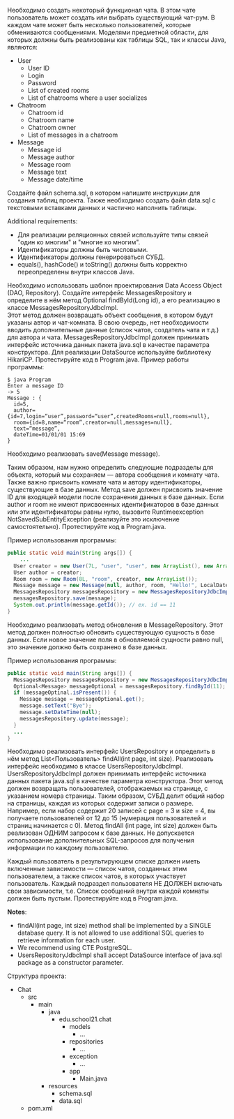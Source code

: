 Необходимо создать некоторый функционал чата. В этом чате пользователь может создать или выбрать существующий чат-рум. В каждом чате может быть несколько пользователей, которые обмениваются сообщениями.
Моделями предметной области, для которых должны быть реализованы как таблицы SQL, так и классы Java, являются:
- User
  - User ID
  - Login
  -	Password
  -	List of created rooms
  -	List of chatrooms where a user socializes
- Chatroom
  -	Chatroom id
  - Chatroom name
  - Chatroom owner
  - List of messages in a chatroom
- Message
  - Message id
  - Message author
  - Message room
  - Message text
  - Message date/time

Создайте файл schema.sql, в котором напишите инструкции для создания таблиц проекта. Также необходимо создать файл data.sql с текстовыми вставками данных и частично наполнить таблицы.

Additional requirements:

- Для реализации реляционных связей используйте типы связей "один ко многим" и "многие ко многим".
- Идентификаторы должны быть числовыми.
- Идентификаторы должны генерироваться СУБД.
- equals(), hashCode() и toString() должны быть корректно переопределены внутри классов Java.


Необходимо использовать шаблон проектирования Data Access Object (DAO, Repository).
Создайте интерфейс MessagesRepository и определите в нём метод Optional<Message> findById(Long id), а его реализацию в классе MessagesRepositoryJdbcImpl.  
Этот метод должен возвращать объект сообщения, в котором будут указаны автор и чат-комната. В свою очередь, нет необходимости вводить дополнительные данные (список чатов, создатель чата и т.д.) для автора и чата.
MessagesRepositoryJdbcImpl должен принимать интерфейс источника данных пакета java.sql в качестве параметра конструктора.
Для реализации DataSource используйте библиотеку HikariCP.
Протестируйте код в Program.java.
Пример работы программы:
```
$ java Program
Enter a message ID
-> 5
Message : {
  id=5,
  author={id=7,login=“user”,password=“user”,createdRooms=null,rooms=null},
  room={id=8,name=“room”,creator=null,messages=null},
  text=“message”,
  dateTime=01/01/01 15:69
}
```

Необходимо реализовать save(Message message).

Таким образом, нам нужно определить следующие подразделы для объекта, который мы сохраняем — автора сообщения и комнату чата. Также важно присвоить комнате чата и автору идентификаторы, существующие в базе данных.
Метод save должен присвоить значение ID для входящей модели после сохранения данных в базе данных. Если author и room не имеют присвоенных идентификаторов в базе данных или эти идентификаторы равны нулю, вызовите Runtimeexception NotSavedSubEntityException (реализуйте это исключение самостоятельно).
Протестируйте код в Program.java.

Пример использования программы:
```java
public static void main(String args[]) {
	...
  User creator = new User(7L, "user", "user", new ArrayList(), new ArrayList());
  User author = creator;
  Room room = new Room(8L, "room", creator, new ArrayList());
  Message message = new Message(null, author, room, "Hello!", LocalDateTime.now());
  MessagesRepository messagesRepository = new MessagesRepositoryJdbcImpl(...);
  messagesRepository.save(message);
  System.out.println(message.getId()); // ex. id == 11
}
```

Необходимо реализовать метод обновления в MessageRepository. Этот метод должен полностью обновить существующую сущность в базе данных. Если новое значение поля в обновляемой сущности равно null, это значение должно быть сохранено в базе данных.

Пример использования программы:
```java
public static void main(String args[]) {
  MessagesRepository messagesRepository = new MessagesRepositoryJdbcImpl(...);
  Optional<Message> messageOptional = messagesRepository.findById(11);
  if (messageOptinal.isPresent()) {
    Message message = messageOptional.get();
    message.setText("Bye");
    message.setDateTime(null);
    messagesRepository.update(message);
  }
  ...
}
```

Необходимо реализовать интерфейс UsersRepository и определить в нём метод List<Пользователь> findAll(int page, int size). Реализовать интерфейс необходимо в классе UsersRepositoryJdbcImpl.
UsersRepositoryJdbcImpl должен принимать интерфейс источника данных пакета java.sql в качестве параметра конструктора. Этот метод должен возвращать пользователей, отображаемых на странице, с указанием номера страницы. Таким образом, СУБД делит общий набор на страницы, каждая из которых содержит записи о размере. Например, если набор содержит 20 записей с page = 3 и size = 4, вы получаете пользователей от 12 до 15 (нумерация пользователей и страниц начинается с 0).
Метод findAll (int page, int size) должен быть реализован ОДНИМ запросом к базе данных. Не допускается использование дополнительных SQL-запросов для получения информации по каждому пользователю.

Каждый пользователь в результирующем списке должен иметь включенные зависимости — список чатов, созданных этим пользователем, а также список чатов, в которых участвует пользователь.
Каждый подраздел пользователя НЕ ДОЛЖЕН включать свои зависимости, т.е. Список сообщений внутри каждой комнаты должен быть пустым.
Протестируйте код в Program.java.

**Notes**:
- findAll(int page, int size) method shall be implemented by a SINGLE database query. It is not allowed to use additional SQL queries to retrieve information for each user.
- We recommend using CTE PostgreSQL.
- UsersRepositoryJdbcImpl shall accept DataSource interface of java.sql package as a constructor parameter.


Структура проекта:
- Chat
  - src
    - main
      - java
        - edu.school21.chat
          - models
            - ... 
          - repositories
            - ... 
          - exception
            - ... 
          - app
            - Main.java
      - resources
        - schema.sql
        - data.sql
  - pom.xml

